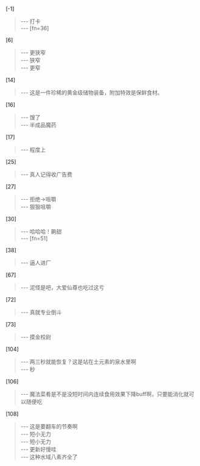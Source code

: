
[-1] 
>--- 打卡<br>
>--- [fn=36]<br>

[6] 
>--- 更狭窄<br>
>--- 狭窄<br>
>--- 更窄<br>

[14] 
>--- 这是一件珍稀的黄金级储物装备，附加特效是保鲜食材。<br>

[16] 
>--- 馊了<br>
>--- 半成品魔药<br>

[17] 
>--- 程度上<br>

[25] 
>--- 真人记得收广告费<br>

[27] 
>--- 拒绝→咀嚼<br>
>--- 狠狠咀嚼<br>

[30] 
>--- 哈哈哈！齁甜<br>
>--- [fn=51]<br>

[38] 
>--- 逼人进厂<br>

[67] 
>--- 泥怪是吧，大爱仙尊也吃过这亏<br>

[72] 
>--- 真就专业倒斗<br>

[73] 
>--- 摸金校尉<br>

[104] 
>--- 两三秒就能恢复？这是站在土元素的泉水里啊<br>
>--- 秒<br>

[106] 
>--- 魔法菜肴是不是没短时间内连续食用效果下降buff啊，只要能消化就可以随便吃<br>

[108] 
>--- 这是要翻车的节奏啊<br>
>--- 短小无力<br>
>--- 短小无力<br>
>--- 更新好慢哇<br>
>--- 这种水域八素齐全了<br>
